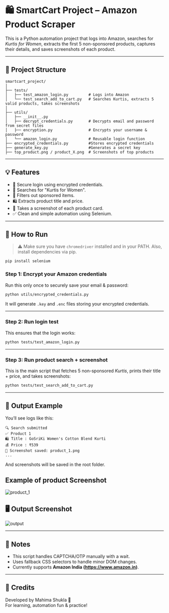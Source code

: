 # 🛍️ SmartCart Project – Amazon Product Scraper

This is a Python automation project that logs into Amazon, searches for *Kurtis for Women*, extracts the first 5 non-sponsored products, captures their details, and saves screenshots of each product.

---

## 📁 Project Structure

```
smartcart_project/
│
├── tests/
│   ├── test_amazon_login.py         # Logs into Amazon
│   └── test_search_add_to_cart.py   # Searches Kurtis, extracts 5 valid products, takes screenshots
│
├── utils/
│   ├── __init__.py
│   ├── decrypt_credentials.py       # Decrypts email and password from secret files
│   ├── encryption.py                # Encrypts your username & password 
│   └── amazon_login.py              # Reusable login function
├── encrypted_credentials.py         #Stores encrypted credentials
├── generate_key.py                  #Generates a secret key
├── top_product.png / product_X.png  # Screenshots of top products

```

---

## 💡 Features

- 🔐 Secure login using encrypted credentials.
- 🔎 Searches for "Kurtis for Women".
- 🧹 Filters out sponsored items.
- 🛍 Extracts product title and price.
- 📸 Takes a screenshot of each product card.
- ✅ Clean and simple automation using Selenium.

---

## 🧪 How to Run

> ⚠️ Make sure you have `chromedriver` installed and in your PATH. Also, install dependencies via pip.

```bash
pip install selenium
```

### Step 1: Encrypt your Amazon credentials
Run this only once to securely save your email & password:

```bash
python utils/encrypted_credentials.py
```

It will generate `.key` and `.enc` files storing your encrypted credentials.

---

### Step 2: Run login test
This ensures that the login works:

```bash
python tests/test_amazon_login.py
```

---

### Step 3: Run product search + screenshot
This is the main script that fetches 5 non-sponsored *Kurtis*, prints their title + price, and takes screenshots:

```bash
python tests/test_search_add_to_cart.py
```

---

## 📂 Output Example

You’ll see logs like this:

```
🔍 Search submitted
✅ Product 1
🛍 Title : GoSriKi Women's Cotton Blend Kurti
💰 Price : ₹539
📸 Screenshot saved: product_1.png
...
```

And screenshots will be saved in the root folder.

## Example of product Screenshot
![product_1](https://github.com/user-attachments/assets/46a51ccc-8252-4010-ba3b-2a9c5d852d67)


## 🖥️ Output Screenshot
![output](https://github.com/user-attachments/assets/3da4c4be-1abe-4ebe-8429-236c53c0af9d)


---

## 📌 Notes

- This script handles CAPTCHA/OTP manually with a wait.
- Uses fallback CSS selectors to handle minor DOM changes.
- Currently supports **Amazon India (https://www.amazon.in)**.

---

## 🙌 Credits

Developed by Mahima Shukla 💛  
For learning, automation fun & practice!

